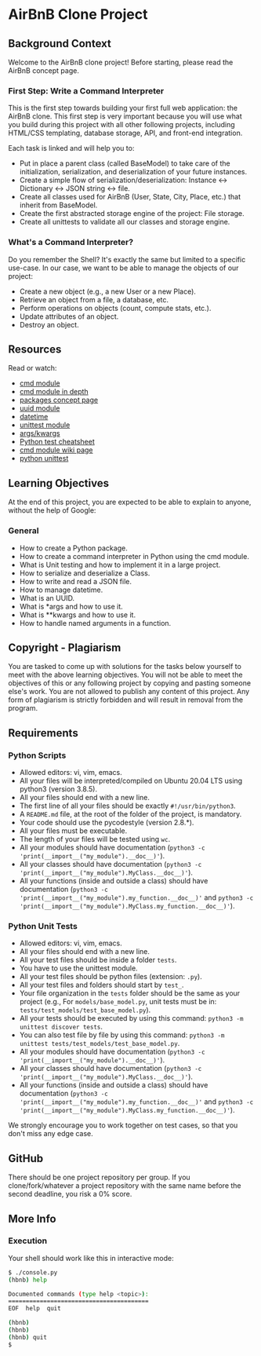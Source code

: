 # AirBnB Clone Project

## Background Context

Welcome to the AirBnB clone project! Before starting, please read the AirBnB concept page.

### First Step: Write a Command Interpreter

This is the first step towards building your first full web application: the AirBnB clone. This first step is very important because you will use what you build during this project with all other following projects, including HTML/CSS templating, database storage, API, and front-end integration.

Each task is linked and will help you to:

- Put in place a parent class (called BaseModel) to take care of the initialization, serialization, and deserialization of your future instances.
- Create a simple flow of serialization/deserialization: Instance <-> Dictionary <-> JSON string <-> file.
- Create all classes used for AirBnB (User, State, City, Place, etc.) that inherit from BaseModel.
- Create the first abstracted storage engine of the project: File storage.
- Create all unittests to validate all our classes and storage engine.

### What's a Command Interpreter?

Do you remember the Shell? It's exactly the same but limited to a specific use-case. In our case, we want to be able to manage the objects of our project:

- Create a new object (e.g., a new User or a new Place).
- Retrieve an object from a file, a database, etc.
- Perform operations on objects (count, compute stats, etc.).
- Update attributes of an object.
- Destroy an object.

## Resources

Read or watch:

- [cmd module](https://docs.python.org/3/library/cmd.html)
- [cmd module in depth](https://pymotw.com/2/cmd/)
- [packages concept page](https://docs.python.org/3/tutorial/modules.html#packages)
- [uuid module](https://docs.python.org/3/library/uuid.html)
- [datetime](https://docs.python.org/3/library/datetime.html)
- [unittest module](https://docs.python.org/3/library/unittest.html)
- [args/kwargs](https://docs.python.org/3/tutorial/controlflow.html#more-on-defining-functions)
- [Python test cheatsheet](https://github.com/microsoft/vscode-python/wiki/Python-Test-Explorer)
- [cmd module wiki page](https://en.wikipedia.org/wiki/Cmd.exe)
- [python unittest](https://docs.python.org/3/library/unittest.html)

## Learning Objectives

At the end of this project, you are expected to be able to explain to anyone, without the help of Google:

### General

- How to create a Python package.
- How to create a command interpreter in Python using the cmd module.
- What is Unit testing and how to implement it in a large project.
- How to serialize and deserialize a Class.
- How to write and read a JSON file.
- How to manage datetime.
- What is an UUID.
- What is *args and how to use it.
- What is **kwargs and how to use it.
- How to handle named arguments in a function.

## Copyright - Plagiarism

You are tasked to come up with solutions for the tasks below yourself to meet with the above learning objectives. You will not be able to meet the objectives of this or any following project by copying and pasting someone else's work. You are not allowed to publish any content of this project. Any form of plagiarism is strictly forbidden and will result in removal from the program.

## Requirements

### Python Scripts

- Allowed editors: vi, vim, emacs.
- All your files will be interpreted/compiled on Ubuntu 20.04 LTS using python3 (version 3.8.5).
- All your files should end with a new line.
- The first line of all your files should be exactly `#!/usr/bin/python3`.
- A `README.md` file, at the root of the folder of the project, is mandatory.
- Your code should use the pycodestyle (version 2.8.*).
- All your files must be executable.
- The length of your files will be tested using `wc`.
- All your modules should have documentation (`python3 -c 'print(__import__("my_module").__doc__)'`).
- All your classes should have documentation (`python3 -c 'print(__import__("my_module").MyClass.__doc__)'`).
- All your functions (inside and outside a class) should have documentation (`python3 -c 'print(__import__("my_module").my_function.__doc__)'` and `python3 -c 'print(__import__("my_module").MyClass.my_function.__doc__)'`).

### Python Unit Tests

- Allowed editors: vi, vim, emacs.
- All your files should end with a new line.
- All your test files should be inside a folder `tests`.
- You have to use the unittest module.
- All your test files should be python files (extension: `.py`).
- All your test files and folders should start by `test_`.
- Your file organization in the `tests` folder should be the same as your project (e.g., For `models/base_model.py`, unit tests must be in: `tests/test_models/test_base_model.py`).
- All your tests should be executed by using this command: `python3 -m unittest discover tests`.
- You can also test file by file by using this command: `python3 -m unittest tests/test_models/test_base_model.py`.
- All your modules should have documentation (`python3 -c 'print(__import__("my_module").__doc__)'`).
- All your classes should have documentation (`python3 -c 'print(__import__("my_module").MyClass.__doc__)'`).
- All your functions (inside and outside a class) should have documentation (`python3 -c 'print(__import__("my_module").my_function.__doc__)'` and `python3 -c 'print(__import__("my_module").MyClass.my_function.__doc__)'`).

We strongly encourage you to work together on test cases, so that you don't miss any edge case.

## GitHub

There should be one project repository per group. If you clone/fork/whatever a project repository with the same name before the second deadline, you risk a 0% score.

## More Info

### Execution

Your shell should work like this in interactive mode:

```bash
$ ./console.py
(hbnb) help

Documented commands (type help <topic>):
========================================
EOF  help  quit

(hbnb) 
(hbnb) 
(hbnb) quit
$
